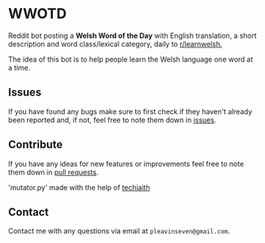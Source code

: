 # WWOTD
Reddit bot posting a **Welsh Word of the Day** with English translation, a short description and word class/lexical category, daily to [r/learnwelsh.](https://www.reddit.com/r/learnwelsh/) 

The idea of this bot is to help people learn the Welsh language one word at a time.

## Issues
If you have found any bugs make sure to first check if they haven't already been reported and, if not, feel free to note them down in [issues](https://github.com/pleavinseven/WWOTD/issues).

## Contribute
If you have any ideas for new features or improvements feel free to note them down in [pull requests](https://github.com/pleavinseven/WWOTD/pulls).

'mutator.py' made with the help of [techiaith](https://github.com/techiaith/offer-trin-iaith)

## Contact
Contact me with any questions via email at `pleavinseven@gmail.com`.
